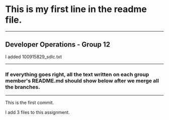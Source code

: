 # This is my first line in the readme file.

---

## Developer Operations - Group 12

I added 100915829_sdlc.txt

---

### If everything goes right, all the text written on each group member's README.md should show below after we merge all the branches.

---

This is the first commit.

I add 3 files to this assignment.
